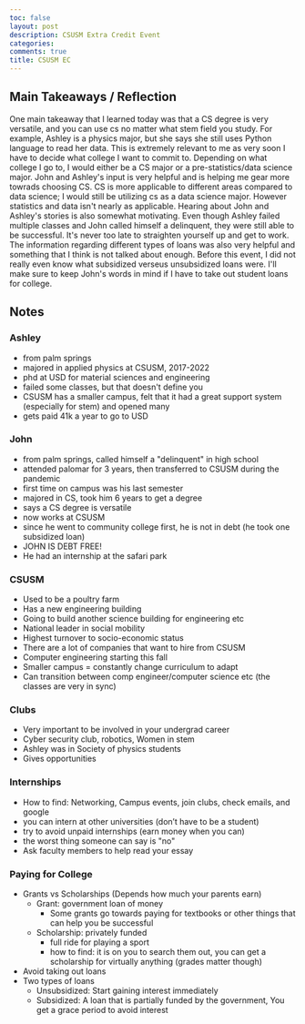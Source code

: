 ```yaml
---
toc: false
layout: post
description: CSUSM Extra Credit Event
categories: 
comments: true
title: CSUSM EC
---
```



## Main Takeaways / Reflection
One main takeaway that I learned today was that a CS degree is very versatile, and you can use cs no matter what stem field you study. For example, Ashley is a physics major, but she says she still uses Python language to read her data. This is extremely relevant to me as very soon I have to decide what college I want to commit to. Depending on what college I go to, I would either be a CS major or a pre-statistics/data science major. John and Ashley's input is very helpful and is helping me gear more towrads choosing CS. CS is more applicable to different areas compared to data science; I would still be utilizing cs as a data science major. However statistics and data isn't nearly as applicable. Hearing about John and Ashley's stories is also somewhat motivating. Even though Ashley failed multiple classes and John called himself a delinquent, they were still able to be successful. It's never too late to straighten yourself up and get to work. The information regarding different types of loans was also very helpful and something that I think is not talked about enough. Before this event, I did not really even know what subsidized verseus unsubsidized loans were. I'll make sure to keep John's words in mind if I have to take out student loans for college. 


## Notes
### Ashley
- from palm springs
- majored in applied physics at CSUSM, 2017-2022
- phd at USD for material sciences and engineering
- failed some classes, but that doesn't define you
- CSUSM has a smaller campus, felt that it had a great support system (especially for stem) and opened many 
- gets paid 41k a year to go to USD

### John 
- from palm springs, called himself a "delinquent" in high school
- attended palomar for 3 years, then transferred to CSUSM during the pandemic
- first time on campus was his last semester
- majored in CS, took him 6 years to get a degree
- says a CS degree is versatile
- now works at CSUSM
- since he went to community college first, he is not in debt (he took one subsidized loan)
- JOHN IS DEBT FREE!
- He had an internship at the safari park

### CSUSM
- Used to be a poultry farm 
- Has a new engineering building 
- Going to build another science building for engineering etc
- National leader in social mobility 
- Highest turnover to socio-economic status
- There are a lot of companies that want to hire from CSUSM 
- Computer engineering starting this fall
- Smaller campus = constantly change curriculum to adapt
- Can transition between comp engineer/computer science etc (the classes are very in sync)

### Clubs
- Very important to be involved in your undergrad career
- Cyber security club, robotics, Women in stem
- Ashley was in Society of physics students 
- Gives opportunities 

### Internships
- How to find: Networking, Campus events, join clubs, check emails, and google
- you can intern at other universities (don’t have to be a student)
- try to avoid unpaid internships (earn money when you can)
- the worst thing someone can say is "no"
- Ask faculty members to help read your essay

### Paying for College
- Grants vs Scholarships (Depends how much your parents earn)
    - Grant: government loan of money
        - Some grants go towards paying for textbooks or other things that can help you be successful 
    - Scholarship: privately funded
        - full ride for playing a sport
        - how to find: it is on you to search them out, you can get a scholarship for virtually anything (grades matter though)
- Avoid taking out loans
- Two types of loans
    - Unsubsidized:  Start gaining interest immediately
    - Subsidized: A loan that is partially funded by the government, You get a grace period to avoid interest





